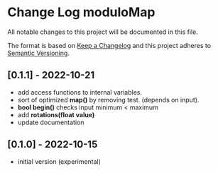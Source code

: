 # Change Log moduloMap

All notable changes to this project will be documented in this file.

The format is based on [Keep a Changelog](http://keepachangelog.com/)
and this project adheres to [Semantic Versioning](http://semver.org/).



## [0.1.1] - 2022-10-21
- add access functions to internal variables.
- sort of optimized **map()** by removing test.
  (depends on input).
- **bool begin()** checks input minimum < maximum
- add **rotations(float value)** 
- update documentation

## [0.1.0] - 2022-10-15
- initial version (experimental)


